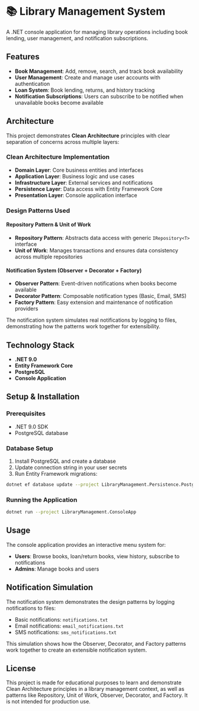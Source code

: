 # 📚 Library Management System

A .NET console application for managing library operations including book lending, user management, and notification subscriptions.

## Features

- **Book Management**: Add, remove, search, and track book availability
- **User Management**: Create and manage user accounts with authentication
- **Loan System**: Book lending, returns, and history tracking
- **Notification Subscriptions**: Users can subscribe to be notified when unavailable books become available

## Architecture

This project demonstrates **Clean Architecture** principles with clear separation of concerns across multiple layers:

### Clean Architecture Implementation
- **Domain Layer**: Core business entities and interfaces
- **Application Layer**: Business logic and use cases
- **Infrastructure Layer**: External services and notifications
- **Persistence Layer**: Data access with Entity Framework Core
- **Presentation Layer**: Console application interface

### Design Patterns Used

#### Repository Pattern & Unit of Work
- **Repository Pattern**: Abstracts data access with generic `IRepository<T>` interface
- **Unit of Work**: Manages transactions and ensures data consistency across multiple repositories

#### Notification System (Observer + Decorator + Factory)
- **Observer Pattern**: Event-driven notifications when books become available
- **Decorator Pattern**: Composable notification types (Basic, Email, SMS)
- **Factory Pattern**: Easy extension and maintenance of notification providers

The notification system simulates real notifications by logging to files, demonstrating how the patterns work together for extensibility.

## Technology Stack

- **.NET 9.0**
- **Entity Framework Core**
- **PostgreSQL**
- **Console Application**

## Setup & Installation

### Prerequisites
- .NET 9.0 SDK
- PostgreSQL database

### Database Setup
1. Install PostgreSQL and create a database
2. Update connection string in your user secrets
3. Run Entity Framework migrations:
```bash
dotnet ef database update --project LibraryManagement.Persistence.Postgres
```

### Running the Application
```bash
dotnet run --project LibraryManagement.ConsoleApp
```

## Usage

The console application provides an interactive menu system for:
- **Users**: Browse books, loan/return books, view history, subscribe to notifications
- **Admins**: Manage books and users

## Notification Simulation

The notification system demonstrates the design patterns by logging notifications to files:
- Basic notifications: `notifications.txt`
- Email notifications: `email_notifications.txt`  
- SMS notifications: `sms_notifications.txt`

This simulation shows how the Observer, Decorator, and Factory patterns work together to create an extensible notification system.

## License

This project is made for educational purposes to learn and demonstrate Clean Architecture principles in a library management context, as well as patterns like Repository, Unit of Work, Observer, Decorator, and Factory. It is not intended for production use.